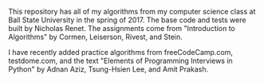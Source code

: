 This repository has all of my algorithms from my computer science class at Ball State University in the spring of 2017. The base code and tests were built by Nicholas Renet. The assignments come from "Introduction to Algorithms" by Cormen, Leiserson, Rivest, and Stein.

I have recently added practice algorithms from freeCodeCamp.com, testdome.com, and the text "Elements of Programming Interviews in Python" by Adnan Aziz, Tsung-Hsien Lee, and Amit Prakash.
